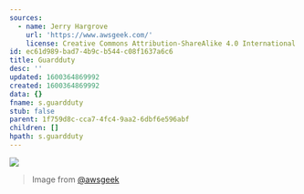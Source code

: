 ```yaml
---
sources:
  - name: Jerry Hargrove
    url: 'https://www.awsgeek.com/'
    license: Creative Commons Attribution-ShareAlike 4.0 International License
id: ec61d989-bad7-4b9c-b544-c08f1637a6c6
title: Guardduty
desc: ''
updated: 1600364869992
created: 1600364869992
data: {}
fname: s.guardduty
stub: false
parent: 1f759d8c-cca7-4fc4-9aa2-6dbf6e596abf
children: []
hpath: s.guardduty
---
```

![](/assets/images/Amazon-GuardDuty_en.jpg)

> Image from [@awsgeek](https://www.awsgeek.com/Amazon-GuardDuty/)
